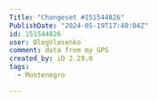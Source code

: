 ```yaml
---
Title: "Changeset #151544826"
PublishDate: "2024-05-19T17:40:04Z"
id: 151544826
user: OlegVlasenko
comment: data from my GPS
created_by: iD 2.29.0
tags:
  - Montenegro

---
```

